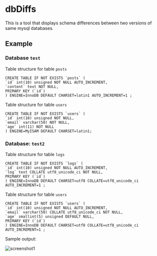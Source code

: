 dbDiffs
=========
This is a tool that displays schema differences between two versions of same mysql databases.

Example
-----------

### Database `test`

Table structure for table `posts`

    CREATE TABLE IF NOT EXISTS `posts` (
    `id` int(10) unsigned NOT NULL AUTO_INCREMENT,
    `content` text NOT NULL,
    PRIMARY KEY (`id`)
    ) ENGINE=InnoDB DEFAULT CHARSET=latin1 AUTO_INCREMENT=1 ;

Table structure for table `users`

    CREATE TABLE IF NOT EXISTS `users` (
    `id` int(10) unsigned NOT NULL,
    `email` varchar(50) NOT NULL,
    `age` int(11) NOT NULL
    ) ENGINE=MyISAM DEFAULT CHARSET=latin1;


### Database: `test2`

Table structure for table `logs`

    CREATE TABLE IF NOT EXISTS `logs` (
    `id` int(10) unsigned NOT NULL AUTO_INCREMENT,
    `log` text COLLATE utf8_unicode_ci NOT NULL,
    PRIMARY KEY (`id`)
    ) ENGINE=InnoDB DEFAULT CHARSET=utf8 COLLATE=utf8_unicode_ci AUTO_INCREMENT=1 ;

Table structure for table `users`

    CREATE TABLE IF NOT EXISTS `users` (
    `id` int(10) unsigned NOT NULL AUTO_INCREMENT,
    `email` varchar(50) COLLATE utf8_unicode_ci NOT NULL,
    `age` smallint(5) unsigned DEFAULT NULL,
    PRIMARY KEY (`id`)
    ) ENGINE=InnoDB DEFAULT CHARSET=utf8 COLLATE=utf8_unicode_ci AUTO_INCREMENT=1 ;

Sample output:

![screenshot1](https://raw.github.com/muatik/mysqlDiff/master/screen1.png "example 1")
